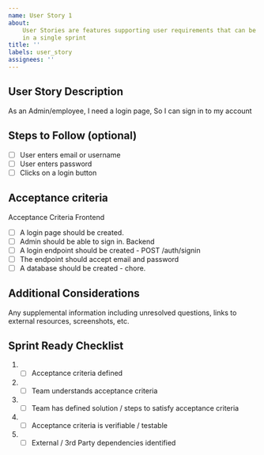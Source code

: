 ```yaml
---
name: User Story 1
about:
    User Stories are features supporting user requirements that can be completed
    in a single sprint
title: ''
labels: user_story
assignees: ''
---
```


## User Story Description

As an Admin/employee,
I need a login page,
So I can sign in to my account

## Steps to Follow (optional)

-   [ ] User enters email or username
-   [ ] User enters password
-   [ ] Clicks on a login button

## Acceptance criteria

Acceptance Criteria
    Frontend
-   [ ] A login page should be created.
-   [ ] Admin should be able to sign in. 
    Backend
-   [ ] A login endpoint should be created -  POST /auth/signin
-   [ ] The endpoint should accept email and password
-   [ ] A database should be created - chore. 

## Additional Considerations

Any supplemental information including unresolved questions, links to external resources, screenshots, etc.

## Sprint Ready Checklist

1.  - [ ] Acceptance criteria defined
2.  - [ ] Team understands acceptance criteria
3.  - [ ] Team has defined solution / steps to satisfy acceptance criteria
4.  - [ ] Acceptance criteria is verifiable / testable
5.  - [ ] External / 3rd Party dependencies identified
